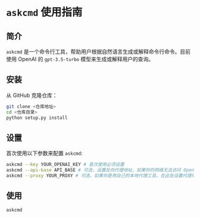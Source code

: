 # `askcmd` 使用指南

## 简介

`askcmd` 是一个命令行工具，帮助用户根据自然语言生成或解释命令行命令。目前使用 OpenAI 的 `gpt-3.5-turbo` 模型来生成或解释用户的查询。

## 安装

从 GitHub 克隆仓库：

```bash
git clone <仓库地址>
cd <仓库目录>
python setup.py install
```

## 设置

首次使用以下参数来配置 `askcmd`:
```bash
askcmd --key YOUR_OPENAI_KEY # 首次使用必须设置
askcmd --api-base API_BASE # 可选，设置反向代理地址，如果你的网络无法访问 OpenAI，可尝试设置为比如 "https://api.openai-proxy.com" 等公开的反向代理地址。输入 "none" 移除之前设置的反向代理地址。
askcmd --proxy YOUR_PROXY # 可选，如果你是用自己的本地代理工具，在此处设置代理地址，例如 "http://127.0.0.1:1087"
```


## 使用
```bash
askcmd
```